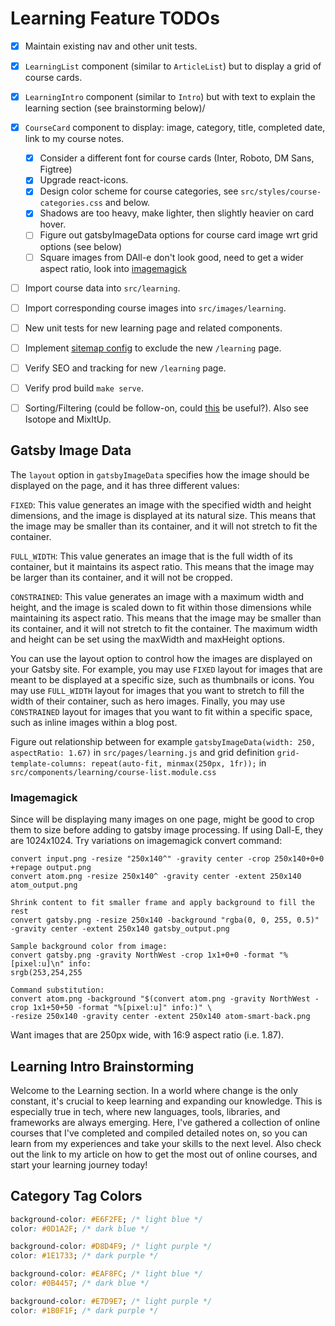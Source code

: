 # Learning Feature TODOs

* [x] Maintain existing nav and other unit tests.
* [x] `LearningList` component (similar to `ArticleList`) but to display a grid of course cards.
* [x] `LearningIntro` component (similar to `Intro`) but with text to explain the learning section (see brainstorming below)/
* [x] `CourseCard` component to display: image, category, title, completed date, link to my course notes.
  * [x] Consider a different font for course cards (Inter, Roboto, DM Sans, Figtree)
  * [x] Upgrade react-icons.
  * [x] Design color scheme for course categories, see `src/styles/course-categories.css` and below.
  * [x] Shadows are too heavy, make lighter, then slightly heavier on card hover.
  * [ ] Figure out gatsbyImageData options for course card image wrt grid options (see below)
  * [ ] Square images from DAll-e don't look good, need to get a wider aspect ratio, look into [imagemagick](https://www.digitalocean.com/community/tutorials/workflow-resizing-images-with-imagemagick)
* [ ] Import course data into `src/learning`.
* [ ] Import corresponding course images into `src/images/learning`.
* [ ] New unit tests for new learning page and related components.
* [ ] Implement [sitemap config](https://www.gatsbyjs.com/plugins/gatsby-plugin-sitemap) to exclude the new `/learning` page.
* [ ] Verify SEO and tracking for new `/learning` page.
* [ ] Verify prod build `make serve`.
* [ ] Sorting/Filtering (could be follow-on, could [this](https://github.com/pacocoursey/cmdk) be useful?). Also see Isotope and MixItUp.


## Gatsby Image Data

The `layout` option in `gatsbyImageData` specifies how the image should be displayed on the page, and it has three different values:

`FIXED`: This value generates an image with the specified width and height dimensions, and the image is displayed at its natural size. This means that the image may be smaller than its container, and it will not stretch to fit the container.

`FULL_WIDTH`: This value generates an image that is the full width of its container, but it maintains its aspect ratio. This means that the image may be larger than its container, and it will not be cropped.

`CONSTRAINED`: This value generates an image with a maximum width and height, and the image is scaled down to fit within those dimensions while maintaining its aspect ratio. This means that the image may be smaller than its container, and it will not stretch to fit the container. The maximum width and height can be set using the maxWidth and maxHeight options.

You can use the layout option to control how the images are displayed on your Gatsby site. For example, you may use `FIXED` layout for images that are meant to be displayed at a specific size, such as thumbnails or icons. You may use `FULL_WIDTH` layout for images that you want to stretch to fill the width of their container, such as hero images. Finally, you may use `CONSTRAINED` layout for images that you want to fit within a specific space, such as inline images within a blog post.

Figure out relationship between for example `gatsbyImageData(width: 250, aspectRatio: 1.67)` in `src/pages/learning.js` and grid definition `grid-template-columns: repeat(auto-fit, minmax(250px, 1fr));` in `src/components/learning/course-list.module.css`

### Imagemagick

Since will be displaying many images on one page, might be good to crop them to size before adding to gatsby image processing. If using Dall-E, they are 1024x1024. Try variations on imagemagick convert command:

```
convert input.png -resize "250x140^" -gravity center -crop 250x140+0+0 +repage output.png
convert atom.png -resize 250x140^ -gravity center -extent 250x140 atom_output.png

Shrink content to fit smaller frame and apply background to fill the rest
convert gatsby.png -resize 250x140 -background "rgba(0, 0, 255, 0.5)" -gravity center -extent 250x140 gatsby_output.png

Sample background color from image:
convert gatsby.png -gravity NorthWest -crop 1x1+0+0 -format "%[pixel:u]\n" info:
srgb(253,254,255

Command substitution:
convert atom.png -background "$(convert atom.png -gravity NorthWest -crop 1x1+50+50 -format "%[pixel:u]" info:)" \
-resize 250x140 -gravity center -extent 250x140 atom-smart-back.png

```

Want images that are 250px wide, with 16:9 aspect ratio (i.e. 1.87).

## Learning Intro Brainstorming

Welcome to the Learning section. In a world where change is the only constant, it's crucial to keep learning and expanding our knowledge. This is especially true in tech, where new languages, tools, libraries, and frameworks are always emerging. Here, I've gathered a collection of online courses that I've completed and compiled detailed notes on, so you can learn from my experiences and take your skills to the next level. Also check out the link to my article on how to get the most out of online courses, and start your learning journey today!

## Category Tag Colors

```css
background-color: #E6F2FE; /* light blue */
color: #0D1A2F; /* dark blue */

background-color: #D8D4F9; /* light purple */
color: #1E1733; /* dark purple */

background-color: #EAF8FC; /* light blue */
color: #0B4457; /* dark blue */

background-color: #E7D9E7; /* light purple */
color: #1B0F1F; /* dark purple */
```

